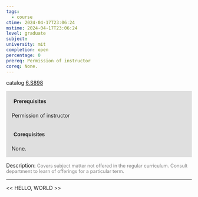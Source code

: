 ```yaml
---
tags:
  - course
ctime: 2024-04-17T23:06:24
mstime: 2024-04-17T23:06:24
level: graduate
subject: 
university: mit
completion: open
percentage: 0
prereq: Permission of instructor
coreq: None.
---
```


catalog [6.S898](http://student.mit.edu/catalog/m6e.html#6.S898)

<span style="display: block; padding: 15px; background-color: rgb(100, 100, 100, 0.2);"><font id="m_prereq3547_0" style="display: block; font-family: Arial, sans-serif; font-weight: bold; padding: 5px">Prerequisites</font><br><span id="prereq3547_0">Permission of instructor</span></span>
<span style="display: block; padding: 15px; background-color: rgb(100, 100, 100, 0.2);"><font id="m_coreq3547_0" style="display: block; font-family: Arial, sans-serif; font-weight: bold; padding: 5px">Corequisites</font><br><span id="coreq3547_0">None.</span></span>

<font style="">Description:</font>
<font style="color: grey; font-size: 0.8rem;">Covers subject matter not offered in the regular curriculum. Consult department to learn of offerings for a particular term.</font>



---

<< HELLO, WORLD >>
